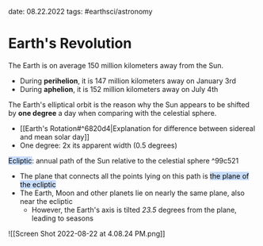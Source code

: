 date: 08.22.2022
tags: #earthsci/astronomy 
# Earth's Revolution
The Earth is on average 150 million kilometers away from the Sun.
- During **perihelion**, it is 147 million kilometers away on January 3rd
- During **aphelion**, it is 152 million kilometers away on July 4th

The Earth's elliptical orbit is the reason why the Sun appears to be shifted by **one degree** a day when comparing with the celestial sphere.
- [[Earth's Rotation#^6820d4|Explanation for difference between sidereal and mean solar day]]
- One degree: 2x its apparent width (0.5 degrees)

<mark style="background: #ADCCFFA6;">Ecliptic</mark>: annual path of the Sun relative to the celestial sphere ^99c521
- The plane that connects all the points lying on this path is <mark style="background: #ADCCFFA6;">the plane of the ecliptic</mark>
- The Earth, Moon and other planets lie on nearly the same plane, also near the ecliptic
	- However, the Earth's axis is tilted *23.5* degrees from the plane, leading to seasons

![[Screen Shot 2022-08-22 at 4.08.24 PM.png]]